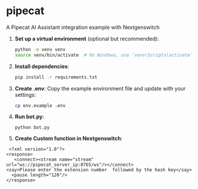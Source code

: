 # pipecat
A Pipecat AI Assistant integration example with Nextgenswitch
1. **Set up a virtual environment** (optional but recommended):

   ```sh
   python -m venv venv
   source venv/bin/activate  # On Windows, use `venv\Scripts\activate`
   ```

2. **Install dependencies**:

   ```sh
   pip install -r requirements.txt
   ```
3. **Create .env**:
   Copy the example environment file and update with your settings:

   ```sh
   cp env.example .env
   ```
4. **Run bot.py**:
   ```
   python bot.py
   ``` 
5. **Create Custom function in Nextgenswitch**:


```
 <?xml version="1.0"?>
<response>
   <connect><stream name="stream" url="ws://pipecat_server_ip:8765/ws"/></connect> 
<say>Please enter the extension number  followed by the hash key</say>
  <pause length="120"/> 
</response> 
    
```
